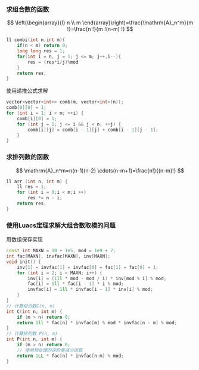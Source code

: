 ### 求组合数的函数

$$
\left(\begin{array}{l}
n \\
m
\end{array}\right)=\frac{\mathrm{A}_n^m}{m !}=\frac{n !}{m !(n-m) !}
$$

```c++
ll combi(int n,int m){
    if(n < m) return 0;
    long long res = 1;
    for(int i = n, j = 1; j <= m; j++,i--){
        res = (res*i/j)%mod
    }
    return res;
}
```

使用递推公式求解

```c++
vector<vector<int>> comb(m, vector<int>(n));
comb[0][0] = 1;
for (int i = 1; i < m; ++i) {
    comb[i][0] = 1;
    for (int j = 1; j <= i && j < n; ++j) {
        comb[i][j] = comb[i - 1][j] + comb[i - 1][j - 1];
    }
}
```



### 求排列数的函数

$$
\mathrm{A}_n^m=n(n-1)(n-2) \cdots(n-m+1)=\frac{n!}{(n-m)!}
$$

```c++
ll arr (int n, int m) { 
	ll res = 1;
	for (int i = 0;i < m;i ++) 
		res *= n - i;
	return res;
}
```

### 使用Luacs定理求解大组合数取模的问题

用数组保存实现

```c++
const int MAXN = 10 + 1e5, mod = 1e9 + 7;
int fac[MAXN], invfac[MAXN], inv[MAXN];
void init() {
    inv[1] = invfac[1] = invfac[0] = fac[1] = fac[0] = 1;
    for (int i = 2; i < MAXN; i++) {
        inv[i] = (1ll * mod - mod / i) * inv[mod % i] % mod;
        fac[i] = 1ll * fac[i - 1] * i % mod;
        invfac[i] = 1ll * invfac[i - 1] * inv[i] % mod;
    }
}
// 计算组合数C(n, m)
int C(int n, int m) {
    if (m > n) return 0;
    return 1ll * fac[n] * invfac[m] % mod * invfac[n - m] % mod;
}
// 计算排列数 P(n, m)
int P(int n, int m) {
    if (m > n) return 0;
    // 使用预处理的逆阶乘减少运算
    return 1LL * fac[n] * invfac[n-m] % mod;
}
```

